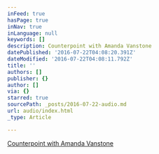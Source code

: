 ```yaml
---
inFeed: true
hasPage: true
inNav: true
inLanguage: null
keywords: []
description: Counterpoint with Amanda Vanstone
datePublished: '2016-07-22T04:08:20.391Z'
dateModified: '2016-07-22T04:08:11.792Z'
title: ''
authors: []
publisher: {}
author: []
via: {}
starred: true
sourcePath: _posts/2016-07-22-audio.md
url: audio/index.html
_type: Article

---
```

[Counterpoint with Amanda Vanstone][0]

[0]: https://drive.google.com/file/d/0BxOSd6jlyjxzNnVMRkhIeFRsTDA/view?usp=sharing